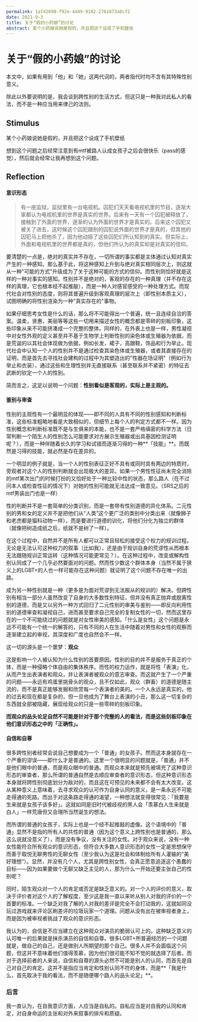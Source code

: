 ```yaml
---
permalink: 1af42698-f92e-4d49-9182-2761873a8cf2 
date: 2021-9-3
title: 关于“假的小药娘”的讨论
abstract: 某个小药娘说她是假的，并且把这个设成了手机壁纸
---
```

# 关于“假的小药娘”的讨论

本文中，如果有用到「他」和「她」这两代词的，两者指代时均不含有其特殊性别意义。

除此以外要说明的是，我会谈到跨性别的生活方式，但这只是一种我对此私人的看法，而不是一种应当用来律己的法则。

## Stimulus

某个小药娘说她是假的，并且把这个设成了手机壁纸

想到这个问题之后经常注意到有mtf被路人认成女孩子之后会很快乐（pass的感觉），然后就会经常让我再想到这个问题。



## Reflection

#### 意识形态

> 有一座监狱，监狱里有一台电视机。囚犯们天天看电视机里的节目，逐渐大家都认为电视机里的世界是真实的世界。后来有一天有一个囚犯被释放了，接触到了外面的世界，逐渐的认为外面的世界才是真实的。后来这个囚犯又被关了进去，这时候这个囚犯跟别的囚犯说外面的世界才是真的，但其他的囚犯马上把他杀了，因为他动摇了这些囚犯们所认知到的真实。但实际上，外面和电视机里的世界都是真的，但他们所认为的真实却是对真实的信仰。

要清楚的一点是，绝对的真实并不存在，一切所谓的事实都是主体通过认知对真实产生的一种感知。那么基于此，将这种感知上升到与绝对真实相同层次上，则这就从一种"可能的方式"升级成为了关于这种可能的方式的信仰。而性别则恰好就是这样的一种对事实的感知。性别并不是绝对的，客观的存在的一种真理（并不存在这样的真理，它也根本经不起推敲），而是一种人对感官感受的一种处理方式。而现代社会对性别的态度，则将其普遍升级到客观真理的层次上（即性别本质主义），试图明确的将性别渲染为一种"真实存在的"事物。

如果仔细思考女性是什么的话，那么将不可能得出一个普遍，统一且连续自洽的答案。温柔，贤惠，美丽等等这些一切用来描述女性的概念都是零碎的刻板印象，这些印象从来不可能拼凑成一个完整的整体。同样的，在外表上也是一样，男性凝视中对女性外观的定义甚至并不基于生物学上判断性别的染色体或生殖器为依据，而是荒诞的以其社会体现做为依据，例如长发，裙子，高跟鞋，饰品和行为举止。现代社会中认知一个人的性别并不是通过检查其染色体或生殖器，或者其直接存在的证明，而是首先去寻找社会建构的过程中为其塑造出的"性器在场证明"（例如行为举止和衣装），通过这些和生理性别并无直接联系（甚至联系并不紧密）的特征去武断的钦定一个人的性别。

简而言之，这足以说明一个问题：**性别看似是客观的，实际上是主观的。** 

#### 鉴别与审查

性别的主观性有一个最明显的体现——即不同的人具有不同的性别感知和判断标准，这些标准粗略地看是大致相似的，但细节上每个人的判定方式都不一样。因为性别概念和判断标准既不是与生俱来的本能，也不是一套严格缜密的科学方法（日常判断一个陌生人的性别怎么可能要求对方展示生殖器或出具基因检测证明呢？），而是一种伴随着长久的学习和试错而逐渐习得的一种**「技能」**。而既然是习得的技能，就必然是存在差异的。

一个明显的例子就是，当一个人的性别表征正好不具有或同时具有两边的特质时，旁观者对这个人的性别判断就会出现极大的差异。如果一个男性性征尚未完全消除的mtf某次出门的时候打扮的又恰好处于一种比较中性的状态，那么路人（在不过问本人或检查性征的情况下）对她的性别可能就无法达成一致意见。（SRS之后的mtf男装出门也是一样）

性的判断并不是一套简单的分类识别，而是一套带有性别道德的异化体系。二元性别的男和女的定义并不是把他们从“人类”这个更广泛的类别中分类出来（就像狮子和老虎都是猫科动物一样），而是要进行道德的训化，将他们分化为独立的群体（就像把树造成纸之后，纸就不是树了一样）。

在这个过程中，自然并不是所有人都可以正常且轻松的接受这个权力的规训过程。无论是无法认可这种权力的叙事（比如我），还是由于规训自身的荒谬性从而根本无法跟随规训正常运转（这种情况可能更常见？）。在这种过程中，改变或解构性别认同成了一个几乎必然要面对的问题。然而性少数这个群体本身（当然不属于狭义上的LGBT+的人也一样可能存在这种问题）就证明了这个问题不存在唯一的出路。

成为另一种性别就是一种（更多是为面对荒谬到无法服从的规训的）解决。但跨性别有相当一部分人虽然改变了自身的大多数性别特征，但并没有真正抛弃或脱离性别的道德，而是又以另外一种方式回归了二元性别的审美与鉴别——即反向利用性别的道德审查和凝视自己，进而甚至要求自己完全的复制女性的一切，然而这里存在的一个不可能绕过的问题就是对女性审美的感知。「什么是女性」这个问题是永远不可能有一个统一的解答的，只有不同的人在生活中随着对男性和女性的观察而逐渐建立起的审视，其深度和广度也自然会不一样。

这一切的源头是一个噩梦：**观众**

这是影响一个人被认知为什么性别的首要原因。性别的目的并不是服务于真正的个体，而是一种侵略个体自由的集体秩序。而性的权力运作，就是将性「表演」化，从而产生出表演者和观众，并让表演者被观众的意志审查。而这就产生了一个严重的问题——永远有鸡蛋里挑骨头的观众，且不仅如此，观众（群畜）的道德是随主流的，而不是真正能够发掘和欣赏每一个表演者的美的。一个人永远是真实的，他的过去和现在都是复杂的，但一旦他成为了舞台上表演的小丑，那么这一切复杂的东西就全部被隐藏，展现给观众的只是一些零碎的刻板印象。

**而观众的品头论足自然不可能是针对于那个完整的人的看法，而是这些刻板印象在他们意识形态之中的「正确性」。**

#### 自信和自尊

很多跨性别者经常会说自己想要成为一个「普通」的女孩子。然而这本身就存在一个严重的谬误——即什么才是普通的。这里一个很明显的问题就是，「普通」并不是他们眼中的普通，而是观众眼中的普通。而观众本来就是预先被填充了这种意识形态的审查者，那么所谓的普通自然是去顺应审查者的意识形态，但这种意识形态本身就将跨性别彻底划分为敌对的，而且这在可预见的未来都不会有太大改变。这从某种意义上意味着，去寻求观众的认可作为自身认同的意义，是一条永远不可能走得通的死路。而出于对这条路走得通的渴望，一种想法就变得很常见：「我要是生来就是女孩子该多好」。这就如同是旧时代被歧视的黑人会「羡慕白人生来就是白人」一样荒唐但又会理所当然诞生的想法。

而所谓的普通的女孩子，实际上也是一个经不起推敲的虚像。这个语境中的「普通」显然不是指的所有人的共性的普通（因为这个意义上跨性别也是普通的，那么这么说就没意义了），而是没有争议，没有关注的女性。对于观众来说，没有一种女性能符合所有观众的意识形态，但符合大多数人意识形态的女性一定是思想保守而善于取悦无聊男性的无聊女性（至少我认为这是社会和体制给所有人灌输的“美好理想”）。显然，并没有几个人，尤其是跨性别女性，会真正愿意追逐这个愚蠢的目标——因为如果要做个无聊又缺乏主见的人，那为什么一开始还要主张自己的性别呢？

同时，陌生观众对一个人的肯定或否定是缺乏意义的。对一个人的评价的意义，取决于评价者对这个人的了解程度，至少这是我一直以来听从别人对我的评价的一个首要的标准。一个缺乏对我了解的人对我的差评是完全不会打动我的，这就如同没玩过游戏就来评论区刷差评的垃圾玩家一个道理。问题从没有出在被审视者身上，而是因为被审视者挑战了观众的意识形态。

我认为的，自信是不应当建立在这种观众对演员的脆弱认可上的。这种缺乏意义的认可唯一的后果就是抹杀演员的自信和自尊。很多LGBT+所普遍经历的一个问题就是，做自己的自己，还是做别人所期望的那个自己。很多人并不会面临这个问题，但这并不意味着他们值得羡慕，因为他们很可能不知不觉的就选择了后者。而对于选择前者的人来说，自信和自尊的源头必然不可能是别人的认同，而首先是自己对自己的肯定。这并不是指应当肯定和性别认同不符的身体，而是**「我是什么，首先取决于我的看法，而不是随便哪个路人的品头论足」**。

### 后言

我一直认为，在自我意识方面，人应当是自私的。自私应当是对自我的认同和肯定，对自身命运的主张和对外来叙事的排斥和质疑。
